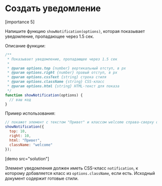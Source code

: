 # Создать уведомление

[importance 5]

Напишите функцию `showNotification(options)`, которая показывает уведомление, пропадающее через 1.5 сек. 

Описание функции:

```js
/**
 * Показывает уведомление, пропадающее через 1.5 сек
 * 
 * @param options.top {number} вертикальный отступ, в px
 * @param options.right {number} правый отступ, в px
 * @param options.cssText {string} строка стиля
 * @param options.className {string} CSS-класс 
 * @param options.html {string} HTML-текст для показа
 */
function showNotification(options) {
  // ваш код
}
```

Пример использования:

```js
// покажет элемент с текстом "Привет" и классом welcome справа-сверху окна
showNotification({
  top: 10,
  right: 10,
  html: "Привет",
  className: "welcome"
});
```

[demo src="solution"]

Элемент уведомления должен иметь CSS-класс `notification`, к которому добавляется класс из `options.className`, если есть. Исходный документ содержит готовые стили.



